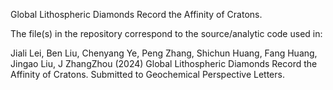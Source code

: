 Global Lithospheric Diamonds Record the Affinity of Cratons.


The file(s) in the repository correspond to the source/analytic code used in:


Jiali Lei, Ben Liu, Chenyang Ye, Peng Zhang, Shichun Huang, Fang Huang, Jingao Liu, J ZhangZhou (2024) Global Lithospheric Diamonds Record the Affinity of Cratons. Submitted to Geochemical Perspective Letters.
